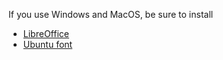 If you use Windows and MacOS, be sure to install  
- [LibreOffice](https://www.libreoffice.org) 
- [Ubuntu font](https://design.ubuntu.com/font/)  
